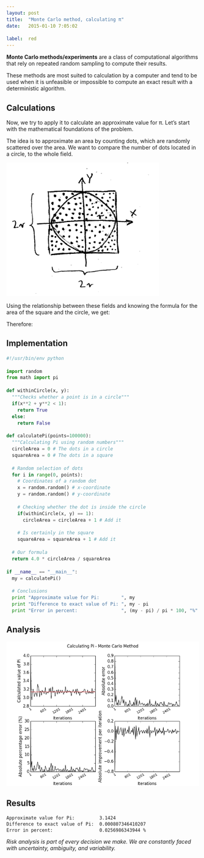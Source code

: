 ```yaml
---
layout: post
title:  "Monte Carlo method, calculating π"
date:   2015-01-10 7:05:02

label:  red
---
```


__Monte Carlo methods/experiments__ are a class of computational algorithms that rely on repeated random sampling to compute their results.

These methods are most suited to calculation by a computer and tend to be used when it is unfeasible or impossible to compute an exact result with a deterministic algorithm.

## Calculations

Now, we try to apply it to calculate an approximate value for π. Let’s start with the mathematical foundations of the problem.

The idea is to approximate an area by counting dots, which are randomly scattered over the area. We want to compare the number of dots located in a circle, to the whole field.

<img src="/assets/images/prints/circle_dots.jpeg" alt="Circle inside square" width="400px" />

Using the relationship between these fields and knowing the formula for the area of the square and the circle, we get:

<div class="equation" data-expr="\frac{A_{circle}}{A_{square}} = \frac{\pi r^2} {(2r)^2} = \frac{\pi r^2}{4r^2} = \frac{\pi}{4}"></div>

Therefore:

<div class="equation" data-expr="\pi = 4 * \frac{A_{circle}}{A_{square}}"></div>

## Implementation

```python
#!/usr/bin/env python

import random
from math import pi

def withinCircle(x, y):
  """Checks whether a point is in a circle"""
  if(x**2 + y**2 < 1):
    return True
  else:
    return False

def calculatePi(points=100000):
  """Calculating Pi using random numbers"""
  circleArea = 0 # The dots in a circle
  squareArea = 0 # The dots in a square

  # Random selection of dots
  for i in range(0, points):
    # Coordinates of a random dot
    x = random.random() # x-coordinate
    y = random.random() # y-coordinate

    # Checking whether the dot is inside the circle
    if(withinCircle(x, y) == 1):
      circleArea = circleArea + 1 # Add it

    # Is certainly in the square
    squareArea = squareArea + 1 # Add it

  # Our formula
  return 4.0 * circleArea / squareArea

if __name__ == "__main__":
  my = calculatePi()

  # Conclusions
  print "Approximate value for Pi:        ", my
  print "Difference to exact value of Pi: ", my - pi
  print "Error in percent:                ", (my - pi) / pi * 100, "%"
```

## Analysis

![Monte Carlo method result](/assets/images/prints/pi_calculation.png)

## Results

```
Approximate value for Pi:         3.1424
Difference to exact value of Pi:  0.000807346410207
Error in percent:                 0.0256986343944 %
```

_Risk analysis is part of every decision we make. We are constantly faced with uncertainty, ambiguity, and variability._